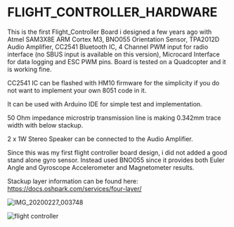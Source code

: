 # FLIGHT_CONTROLLER_HARDWARE

This is the first Flight_Controller Board i designed a few years ago with Atmel SAM3X8E ARM Cortex M3, BNO055 Orientation Sensor, TPA2012D Audio Amplifier, CC2541 Bluetooth IC, 4 Channel PWM input for radio interface (no SBUS input is available on this version), Microcard Interface for data logging and ESC PWM pins. Board is tested on a Quadcopter and it is working fine.

CC2541 IC can be flashed with HM10 firmware for the simplicity if you do not want to implement your own 8051 code in it.

It can be used with Arduino IDE for simple test and implementation.

50 Ohm impedance microstrip transmission line is making 0.342mm trace width with below stackup.

2 x 1W Stereo Speaker can be connected to the Audio Amplifier.

Since this was my first flight controller board design, i did not added a good stand alone gyro sensor. Instead used BNO055 since it provides both Euler Angle and Gyroscope Accelerometer and Magnetometer results.

Stackup layer information can be found here: https://docs.oshpark.com/services/four-layer/

![IMG_20200227_003748](https://user-images.githubusercontent.com/61315249/75391439-1f192a80-58fb-11ea-89f6-d79ffdd6ec90.jpg)

![flight controller](https://user-images.githubusercontent.com/61315249/82239704-dbeeb680-9941-11ea-99d1-bf97cf3a3f58.png)
